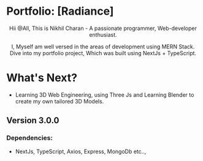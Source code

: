 # Portfolio: [Radiance]
  
  <p align="center"> Hii @All, This is Nikhil Charan - A passionate programmer, Web-developer enthusiast. </p> 
    <p align="center"> I, Myself am well versed in the areas of development using MERN Stack.
    Dive into my portfolio project, Which was built using NextJs + TypeScript.
    </p>
    
# What's Next?
  - Learning 3D Web Engineering, using Three Js and Learning Blender to create my own tailored 3D Models.

## Version 3.0.0
 ### Dependencies:
  - NextJs, TypeScript, Axios, Express, MongoDb etc..,
